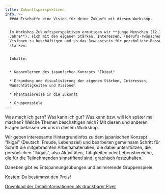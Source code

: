 ```yaml
---
title: Zukunftsperspektiven
info: >-
  #### Erschaffe eine Vision für deine Zukunft mit diesem Workshop.


  Im Workshop Zukunftsperspektiven ermutigen wir **junge Menschen (12-18
  Jahre**), sich mit den eigenen Stärken, Interessen, (Berufs-)wünschen und
  Visionen zu beschäftigen und so das Bewusstsein für persönliche Ressourcen zu
  stärken. 


  Inhalte:


  * Kennenlernen des japanischen Konzepts "Ikigai" 

  * Erkundung und Visualisierung der eigenen Stärken, Interessen,
  Wunschtätigkeiten und Visionen

  * Phantasiereise in die Zukunft

  * Gruppenspiele
---
```

Was mach ich gern? Was kann ich gut? Was kann bzw. will ich später mal machen? Welche Themen beschäftigen mich? Mit diesen und anderen Fragen befassen wir uns in diesem Workshop. 

Wir geben interessante Hintergrundinfos zu dem japanischen Konzept "Ikigai" (Deutsch: Freude, Lebensziel) und bearbeiten gemeinsam Schritt für Schritt die mitgebrachten Arbeitsmaterialien, die dabei unterstützen, die persönlichen "Ikigais", also Aktivitäten, Tätigkeiten oder Lebensbereiche, die für die Teilnehmenden sinnstiftend sind, graphisch festzuhalten. 

Daneben gibt es Entspannungsübungen und animierende Gruppenspiele.

Kosten: Du bestimmst den Preis!

[Download der Detailinformationen als druckbarer Flyer](https://mcusercontent.com/eae61d3506cce48f98ea3ffe3/files/fb3accca-aa86-4e5a-8ed0-ca94096a0b83/PS_Workshop_Flyer.pdf)

